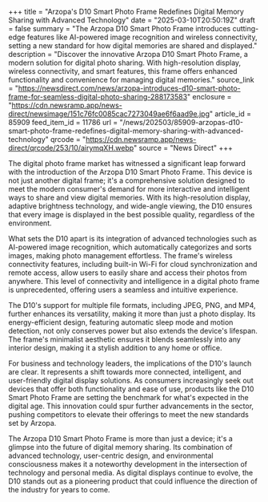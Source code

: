+++
title = "Arzopa's D10 Smart Photo Frame Redefines Digital Memory Sharing with Advanced Technology"
date = "2025-03-10T20:50:19Z"
draft = false
summary = "The Arzopa D10 Smart Photo Frame introduces cutting-edge features like AI-powered image recognition and wireless connectivity, setting a new standard for how digital memories are shared and displayed."
description = "Discover the innovative Arzopa D10 Smart Photo Frame, a modern solution for digital photo sharing. With high-resolution display, wireless connectivity, and smart features, this frame offers enhanced functionality and convenience for managing digital memories."
source_link = "https://newsdirect.com/news/arzopa-introduces-d10-smart-photo-frame-for-seamless-digital-photo-sharing-288173583"
enclosure = "https://cdn.newsramp.app/news-direct/newsimage/151c76fc0085cac7273049ae6f6aad9e.jpg"
article_id = 85909
feed_item_id = 11786
url = "/news/202503/85909-arzopas-d10-smart-photo-frame-redefines-digital-memory-sharing-with-advanced-technology"
qrcode = "https://cdn.newsramp.app/news-direct/qrcode/253/10/airymqXH.webp"
source = "News Direct"
+++

<p>The digital photo frame market has witnessed a significant leap forward with the introduction of the Arzopa D10 Smart Photo Frame. This device is not just another digital frame; it's a comprehensive solution designed to meet the modern consumer's demand for more interactive and intelligent ways to share and view digital memories. With its high-resolution display, adaptive brightness technology, and wide-angle viewing, the D10 ensures that every image is displayed in the best possible quality, regardless of the environment.</p><p>What sets the D10 apart is its integration of advanced technologies such as AI-powered image recognition, which automatically categorizes and sorts images, making photo management effortless. The frame's wireless connectivity features, including built-in Wi-Fi for cloud synchronization and remote access, allow users to easily share and access their photos from anywhere. This level of connectivity and intelligence in a digital photo frame is unprecedented, offering users a seamless and intuitive experience.</p><p>The D10's support for multiple file formats, including JPEG, PNG, and MP4, further enhances its versatility, making it more than just a photo display. Its energy-efficient design, featuring automatic sleep mode and motion detection, not only conserves power but also extends the device's lifespan. The frame's minimalist aesthetic ensures it blends seamlessly into any interior design, making it a stylish addition to any home or office.</p><p>For business and technology leaders, the implications of the D10's launch are clear. It represents a shift towards more connected, intelligent, and user-friendly digital display solutions. As consumers increasingly seek out devices that offer both functionality and ease of use, products like the D10 Smart Photo Frame are setting the benchmark for what's expected in the digital age. This innovation could spur further advancements in the sector, pushing competitors to elevate their offerings to meet the new standards set by Arzopa.</p><p>The Arzopa D10 Smart Photo Frame is more than just a device; it's a glimpse into the future of digital memory sharing. Its combination of advanced technology, user-centric design, and environmental consciousness makes it a noteworthy development in the intersection of technology and personal media. As digital displays continue to evolve, the D10 stands out as a pioneering product that could influence the direction of the industry for years to come.</p>